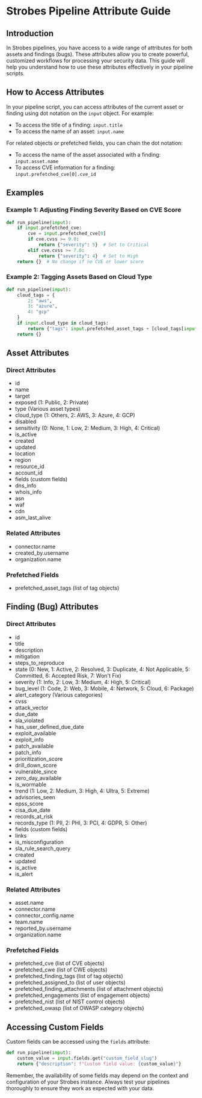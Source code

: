 # Strobes Pipeline Attribute Guide

## Introduction

In Strobes pipelines, you have access to a wide range of attributes for both assets and findings (bugs). These attributes allow you to create powerful, customized workflows for processing your security data. This guide will help you understand how to use these attributes effectively in your pipeline scripts.

## How to Access Attributes

In your pipeline script, you can access attributes of the current asset or finding using dot notation on the `input` object. For example:

- To access the title of a finding: `input.title`
- To access the name of an asset: `input.name`

For related objects or prefetched fields, you can chain the dot notation:
- To access the name of the asset associated with a finding: `input.asset.name`
- To access CVE information for a finding: `input.prefetched_cve[0].cve_id`

## Examples

### Example 1: Adjusting Finding Severity Based on CVE Score

```python
def run_pipeline(input):
    if input.prefetched_cve:
        cve = input.prefetched_cve[0]
        if cve.cvss >= 9.0:
            return {"severity": 5}  # Set to Critical
        elif cve.cvss >= 7.0:
            return {"severity": 4}  # Set to High
    return {}  # No change if no CVE or lower score
```

### Example 2: Tagging Assets Based on Cloud Type

```python
def run_pipeline(input):
    cloud_tags = {
        2: "aws",
        3: "azure",
        4: "gcp"
    }
    if input.cloud_type in cloud_tags:
        return {"tags": input.prefetched_asset_tags + [cloud_tags[input.cloud_type]]}
    return {}
```

## Asset Attributes

### Direct Attributes
- id
- name
- target
- exposed (1: Public, 2: Private)
- type (Various asset types)
- cloud_type (1: Others, 2: AWS, 3: Azure, 4: GCP)
- disabled
- sensitivity (0: None, 1: Low, 2: Medium, 3: High, 4: Critical)
- is_active
- created
- updated
- location
- region
- resource_id
- account_id
- fields (custom fields)
- dns_info
- whois_info
- asn
- waf
- cdn
- asm_last_alive

### Related Attributes
- connector.name
- created_by.username
- organization.name

### Prefetched Fields
- prefetched_asset_tags (list of tag objects)

## Finding (Bug) Attributes

### Direct Attributes
- id
- title
- description
- mitigation
- steps_to_reproduce
- state (0: New, 1: Active, 2: Resolved, 3: Duplicate, 4: Not Applicable, 5: Committed, 6: Accepted Risk, 7: Won't Fix)
- severity (1: Info, 2: Low, 3: Medium, 4: High, 5: Critical)
- bug_level (1: Code, 2: Web, 3: Mobile, 4: Network, 5: Cloud, 6: Package)
- alert_category (Various categories)
- cvss
- attack_vector
- due_date
- sla_violated
- has_user_defined_due_date
- exploit_available
- exploit_info
- patch_available
- patch_info
- prioritization_score
- drill_down_score
- vulnerable_since
- zero_day_available
- is_wormable
- trend (1: Low, 2: Medium, 3: High, 4: Ultra, 5: Extreme)
- advisories_seen
- epss_score
- cisa_due_date
- records_at_risk
- records_type (1: PII, 2: PHI, 3: PCI, 4: GDPR, 5: Other)
- fields (custom fields)
- links
- is_misconfiguration
- sla_rule_search_query
- created
- updated
- is_active
- is_alert

### Related Attributes
- asset.name
- connector.name
- connector_config.name
- team.name
- reported_by.username
- organization.name

### Prefetched Fields
- prefetched_cve (list of CVE objects)
- prefetched_cwe (list of CWE objects)
- prefetched_finding_tags (list of tag objects)
- prefetched_assigned_to (list of user objects)
- prefetched_finding_attachments (list of attachment objects)
- prefetched_engagements (list of engagement objects)
- prefetched_nist (list of NIST control objects)
- prefetched_owasp (list of OWASP category objects)

## Accessing Custom Fields

Custom fields can be accessed using the `fields` attribute:

```python
def run_pipeline(input):
    custom_value = input.fields.get("custom_field_slug")
    return {"description": f"Custom field value: {custom_value}"}
```

Remember, the availability of some fields may depend on the context and configuration of your Strobes instance. Always test your pipelines thoroughly to ensure they work as expected with your data.
